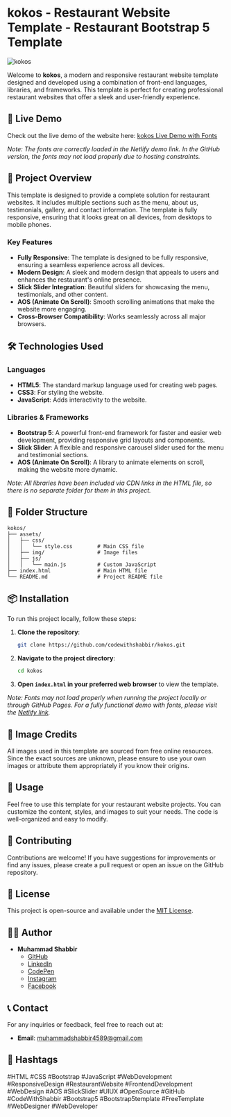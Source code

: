 # kokos - Restaurant Website Template - Restaurant Bootstrap 5 Template

![kokos](https://codewithshabbir.github.io/kokos/assets/images/template-screenshot.png)

Welcome to **kokos**, a modern and responsive restaurant website template designed and developed using a combination of front-end languages, libraries, and frameworks. This template is perfect for creating professional restaurant websites that offer a sleek and user-friendly experience.

## 🚀 Live Demo

Check out the live demo of the website here: [kokos Live Demo with Fonts](https://codewithshabbir-kokos.netlify.app/)

*Note: The fonts are correctly loaded in the Netlify demo link. In the GitHub version, the fonts may not load properly due to hosting constraints.*

## 📂 Project Overview

This template is designed to provide a complete solution for restaurant websites. It includes multiple sections such as the menu, about us, testimonials, gallery, and contact information. The template is fully responsive, ensuring that it looks great on all devices, from desktops to mobile phones.

### Key Features

- **Fully Responsive**: The template is designed to be fully responsive, ensuring a seamless experience across all devices.
- **Modern Design**: A sleek and modern design that appeals to users and enhances the restaurant's online presence.
- **Slick Slider Integration**: Beautiful sliders for showcasing the menu, testimonials, and other content.
- **AOS (Animate On Scroll)**: Smooth scrolling animations that make the website more engaging.
- **Cross-Browser Compatibility**: Works seamlessly across all major browsers.

## 🛠️ Technologies Used

### Languages
- **HTML5**: The standard markup language used for creating web pages.
- **CSS3**: For styling the website.
- **JavaScript**: Adds interactivity to the website.

### Libraries & Frameworks
- **Bootstrap 5**: A powerful front-end framework for faster and easier web development, providing responsive grid layouts and components.
- **Slick Slider**: A flexible and responsive carousel slider used for the menu and testimonial sections.
- **AOS (Animate On Scroll)**: A library to animate elements on scroll, making the website more dynamic.

*Note: All libraries have been included via CDN links in the HTML file, so there is no separate folder for them in this project.*

## 📁 Folder Structure

```plaintext
kokos/
├── assets/
│   ├── css/
│   │   └── style.css        # Main CSS file
│   ├── img/                 # Image files
│   ├── js/
│   │   └── main.js          # Custom JavaScript
├── index.html               # Main HTML file
└── README.md                # Project README file
```

## 📦 Installation

To run this project locally, follow these steps:

1. **Clone the repository**:
   ```bash
   git clone https://github.com/codewithshabbir/kokos.git
   ```
2. **Navigate to the project directory**:
   ```bash
   cd kokos
   ```
3. **Open `index.html` in your preferred web browser** to view the template.

*Note: Fonts may not load properly when running the project locally or through GitHub Pages. For a fully functional demo with fonts, please visit the [Netlify link](https://codewithshabbir-kokos.netlify.app/).*

## 📸 Image Credits

All images used in this template are sourced from free online resources. Since the exact sources are unknown, please ensure to use your own images or attribute them appropriately if you know their origins.

## 🚀 Usage

Feel free to use this template for your restaurant website projects. You can customize the content, styles, and images to suit your needs. The code is well-organized and easy to modify.

## 🌟 Contributing

Contributions are welcome! If you have suggestions for improvements or find any issues, please create a pull request or open an issue on the GitHub repository.

## 📝 License

This project is open-source and available under the [MIT License](LICENSE).

## 👨‍💻 Author

- **Muhammad Shabbir**  
  - [GitHub](https://github.com/codewithshabbir)
  - [LinkedIn](https://www.linkedin.com/in/codewithshabbir)
  - [CodePen](https://codepen.io/codewithshabbir)
  - [Instagram](https://www.instagram.com/codewithshabbir)
  - [Facebook](https://www.facebook.com/codewithshabbir)

## 📞 Contact

For any inquiries or feedback, feel free to reach out at:
- **Email**: [muhammadshabbir4589@gmail.com](mailto:muhammadshabbir4589@gmail.com)

## 📢 Hashtags

#HTML #CSS #Bootstrap #JavaScript #WebDevelopment #ResponsiveDesign #RestaurantWebsite #FrontendDevelopment #WebDesign #AOS #SlickSlider #UIUX #OpenSource #GitHub #CodeWithShabbir #Bootstrap5 #Bootstrap5template #FreeTemplate #WebDesigner #WebDeveloper
